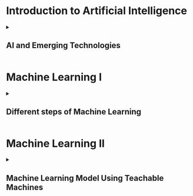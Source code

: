 # Introduction to Artificial Intelligence

<details>
  
<summary><h2>  AI and Emerging Technologies  </h2></summary>

{% include_relative AIEmergingTech.md %}

</details>

# Machine Learning I

<details>
  
<summary><h2>  Different steps of Machine Learning </h2></summary>

{% include_relative MachinelearningI.md %}

</details>

# Machine Learning II

<details>
  
<summary><h2>  Machine Learning Model Using Teachable Machines</h2></summary>

{% include_relative MachineLearningII.md %}

</details>
